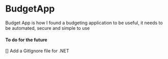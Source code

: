 # BudgetApp
Budget App is how I found a budgeting application to be useful, it needs to be automated, secure and simple to use

#### To do for the future
[] Add a GitIgnore file for .NET
